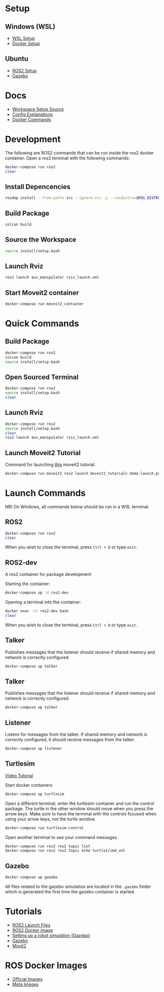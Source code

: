 # Setup

## Windows (WSL)

- [WSL Setup](docs/setup/wsl/wsl/README.md)
- [Docker Setup](docs/setup/wsl/docker/README.md)

## Ubuntu

- [ROS2 Setup](https://docs.ros.org/en/humble/Installation/Ubuntu-Install-Debians.html)
- [Gazebo](https://gazebosim.org/docs/fortress/install_ubuntu)

# Docs
- [Workspace Setup Source](https://github.com/athackst/vscode_ros2_workspace)
- [Config Explanations](docs/config-explanations/README.md)
- [Docker Commands](docs/docker-commands/README.md)

# Development

The following are ROS2 commands that can be run inside the ros2 docker container. Open a ros2 terminal with the following commands:

```bash
docker-compose run ros2
clear
```

## Install Depencencies

```bash
rosdep install --from-paths src --ignore-src -y --rosdistro=$ROS_DISTRO
```

## Build Package

```bash
colcon build
```

## Source the Workspace

```bash
source install/setup.bash
```

## Launch Rviz

```bash
ros2 launch auv_manipulator rviz_launch.xml
```

## Start Moveit2 container

```bash
docker-compose run moveit2_container
```

# Quick Commands

## Build Package

```bash
docker-compose run ros2
colcon build
source install/setup.bash
```

## Open Sourced Terminal

```bash
docker-compose run ros2
source install/setup.bash
clear
```

## Launch Rviz

```bash
docker-compose run ros2
source install/setup.bash
clear
ros2 launch auv_manipulator rviz_launch.xml
```

## Launch Moveit2 Tutorial

Command for launching [this](https://moveit.picknik.ai/main/doc/tutorials/quickstart_in_rviz/quickstart_in_rviz_tutorial.html) moveit2 tutorial.

```bash
docker-compose run moveit2 ros2 launch moveit2_tutorials demo.launch.py
```

# Launch Commands

NB! On Windows, all commands below should be run in a WSL terminal.

## ROS2

```bash
docker-compose run ros2
clear
```

When you wish to close the terminal, press `Ctrl + D` or type `exit`.

## ROS2-dev

A ros2 container for package development

Starting the container:
```bash
docker-compose up -d ros2-dev
```
Opening a terminal into the container:
```bash
docker exec -it ros2-dev bash
clear
```
When you wish to close the terminal, press `Ctrl + D` or type `exit`.

## Talker

Publishes messages that the listener should receive if shared memory and network is correctly configured.

```bash
docker-compose up talker
```

## Talker

Publishes messages that the listener should receive if shared memory and network is correctly configured.

```bash
docker-compose up talker
```

## Listener

Listens for messages from the talker. If shared memory and network is correctly configured, it should receive messages from the talker.

```bash
docker-compose up listener
```

## Turtlesim

[Video Tutorial](https://www.youtube.com/watch?v=PlS6YCu5CT4)

Start docker containers

```bash
docker-compose up turtlesim
```

Open a different terminal, enter the turtlesim container and run the control package. The turtle in the other window should move when you press the arrow keys. Make sure to have the terminal with the controls focused when using your arrow keys, not the turtle window.

```bash
docker-compose run turtlesim-control
```

Open another terminal to see your command messages

```bash
docker-compose run ros2 ros2 topic list
docker-compose run ros2 ros2 topic echo turtle1/cmd_vel
```

## Gazebo

```bash
docker-compose up gazebo
```

All files related to the gazebo simulation are located in the `.gazebo` folder which is generated the first time the gazebo container is started.

# Tutorials

- [ROS2 Launch Files](https://docs.ros.org/en/humble/Tutorials/Intermediate/Launch/Creating-Launch-Files.html)
- [ROS2 Docker Image](https://hub.docker.com/_/ros/)
- [Setting up a robot simulation (Gazebo)](https://docs.ros.org/en/humble/Tutorials/Advanced/Simulators/Gazebo/Gazebo.html)
- [Gazebo](https://gazebosim.org/docs)
- [Movit2](https://moveit.picknik.ai/main/doc/tutorials/quickstart_in_rviz/quickstart_in_rviz_tutorial.html)

# ROS Docker Images

- [Official Images](https://hub.docker.com/_/ros/)
- [Meta Images](https://hub.docker.com/r/osrf/ros)
